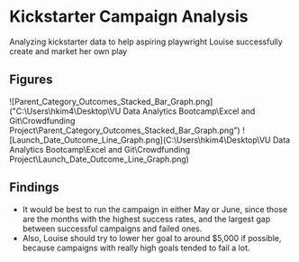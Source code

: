 # Kickstarter Campaign Analysis
Analyzing kickstarter data to help aspiring playwright Louise successfully create and market her own play

## Figures
![Parent_Category_Outcomes_Stacked_Bar_Graph.png]("C:\Users\hkim4\Desktop\VU Data Analytics Bootcamp\Excel and Git\Crowdfunding Project\Parent_Category_Outcomes_Stacked_Bar_Graph.png")
![Launch_Date_Outcome_Line_Graph.png](C:\Users\hkim4\Desktop\VU Data Analytics Bootcamp\Excel and Git\Crowdfunding Project\Launch_Date_Outcome_Line_Graph.png)

## Findings
* It would be best to run the campaign in either May or June, since those are the months with the highest success rates, and the largest gap between successful campaigns and failed ones. 
* Also, Louise should try to lower her goal to around $5,000 if possible, because campaigns with really high goals tended to fail a lot.  
